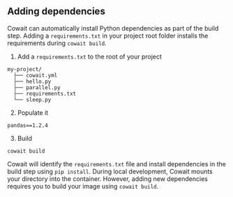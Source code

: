 ## Adding dependencies

Cowait can automatically install Python dependencies as part of the build step. Adding a `requirements.txt` in your project root folder installs the requirements during `cowait build`.

1. Add a `requirements.txt` to the root of your project

```
my-project/
  ├── cowait.yml
  ├── hello.py
  ├── parallel.py
  ├── requirements.txt
  └── sleep.py
```

2. Populate it

```
pandas==1.2.4
```

3. Build

```shell
cowait build
```

Cowait will identify the `requirements.txt` file and install dependencies in the build step using `pip install`. During local development, Cowait mounts your directory into the container. However, adding new dependencies requires you to build your image using `cowait build`.
